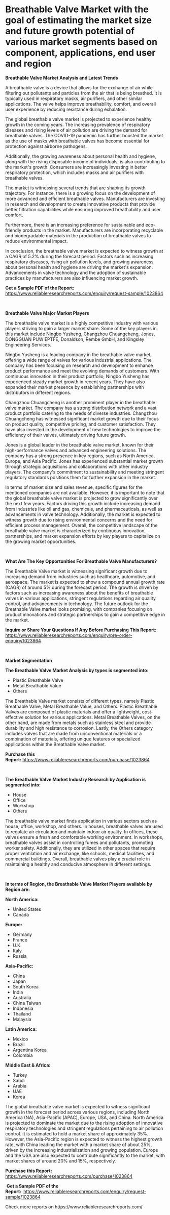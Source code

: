 <p><h1>Breathable Valve Market with the goal of estimating the market size and future growth potential of various market segments based on component, applications, end user and region</h1></p><p><strong>Breathable Valve Market Analysis and Latest Trends</strong></p>
<p><p>A breathable valve is a device that allows for the exchange of air while filtering out pollutants and particles from the air that is being breathed. It is typically used in respiratory masks, air purifiers, and other similar applications. The valve helps improve breathability, comfort, and overall user experience by reducing resistance during exhalation.</p><p>The global breathable valve market is projected to experience healthy growth in the coming years. The increasing prevalence of respiratory diseases and rising levels of air pollution are driving the demand for breathable valves. The COVID-19 pandemic has further boosted the market as the use of masks with breathable valves has become essential for protection against airborne pathogens.</p><p>Additionally, the growing awareness about personal health and hygiene, along with the rising disposable income of individuals, is also contributing to the market's growth. Consumers are increasingly investing in better respiratory protection, which includes masks and air purifiers with breathable valves.</p><p>The market is witnessing several trends that are shaping its growth trajectory. For instance, there is a growing focus on the development of more advanced and efficient breathable valves. Manufacturers are investing in research and development to create innovative products that provide better filtration capabilities while ensuring improved breathability and user comfort.</p><p>Furthermore, there is an increasing preference for sustainable and eco-friendly products in the market. Manufacturers are incorporating recyclable and biodegradable materials in the production of breathable valves to reduce environmental impact.</p><p>In conclusion, the breathable valve market is expected to witness growth at a CAGR of 5.2% during the forecast period. Factors such as increasing respiratory diseases, rising air pollution levels, and growing awareness about personal health and hygiene are driving the market's expansion. Advancements in valve technology and the adoption of sustainable practices by manufacturers are also influencing market growth.</p></p>
<p><strong>Get a Sample PDF of the Report:&nbsp;</strong> <a href="https://www.reliableresearchreports.com/enquiry/request-sample/1023864">https://www.reliableresearchreports.com/enquiry/request-sample/1023864</a></p>
<p>&nbsp;</p>
<p><strong>Breathable Valve Major Market Players</strong></p>
<p><p>The breathable valve market is a highly competitive industry with various players striving to gain a larger market share. Some of the key players in this market include Ningbo Yusheng, Changzhou Chuangcheng, Jones, DONGGUAN PUW EPTFE, Donaldson, Rembe GmbH, and Kingsley Engineering Services. </p><p>Ningbo Yusheng is a leading company in the breathable valve market, offering a wide range of valves for various industrial applications. The company has been focusing on research and development to enhance product performance and meet the evolving demands of customers. With continuous innovation in their product portfolio, Ningbo Yusheng has experienced steady market growth in recent years. They have also expanded their market presence by establishing partnerships with distributors in different regions. </p><p>Changzhou Chuangcheng is another prominent player in the breathable valve market. The company has a strong distribution network and a vast product portfolio catering to the needs of diverse industries. Changzhou Chuangcheng has witnessed significant market growth due to their focus on product quality, competitive pricing, and customer satisfaction. They have also invested in the development of new technologies to improve the efficiency of their valves, ultimately driving future growth.</p><p>Jones is a global leader in the breathable valve market, known for their high-performance valves and advanced engineering solutions. The company has a strong presence in key regions, such as North America, Europe, and Asia Pacific. Jones has experienced substantial market growth through strategic acquisitions and collaborations with other industry players. The company's commitment to sustainability and meeting stringent regulatory standards positions them for further expansion in the market.</p><p>In terms of market size and sales revenue, specific figures for the mentioned companies are not available. However, it is important to note that the global breathable valve market is projected to grow significantly over the next few years. Factors driving this growth include increasing demand from industries like oil and gas, chemicals, and pharmaceuticals, as well as advancements in valve technology. Additionally, the market is expected to witness growth due to rising environmental concerns and the need for efficient process management. Overall, the competitive landscape of the breathable valve market is characterized by continuous innovation, partnerships, and market expansion efforts by key players to capitalize on the growing market opportunities.</p></p>
<p>&nbsp;</p>
<p><strong>What Are The Key Opportunities For Breathable Valve Manufacturers?</strong></p>
<p><p>The Breathable Valve market is witnessing significant growth due to increasing demand from industries such as healthcare, automotive, and aerospace. The market is expected to show a compound annual growth rate (CAGR) of around 5% during the forecast period. The growth is driven by factors such as increasing awareness about the benefits of breathable valves in various applications, stringent regulations regarding air quality control, and advancements in technology. The future outlook for the Breathable Valve market looks promising, with companies focusing on product innovations and strategic partnerships to gain a competitive edge in the market.</p></p>
<p><strong>Inquire or Share Your Questions If Any Before Purchasing This Report:</strong> <a href="https://www.reliableresearchreports.com/enquiry/pre-order-enquiry/1023864">https://www.reliableresearchreports.com/enquiry/pre-order-enquiry/1023864</a></p>
<p>&nbsp;</p>
<p><strong>Market Segmentation</strong></p>
<p><strong>The Breathable Valve Market Analysis by types is segmented into:</strong></p>
<p><ul><li>Plastic Breathable Valve</li><li>Metal Breathable Value</li><li>Others</li></ul></p>
<p><p>The Breathable Valve market consists of different types, namely Plastic Breathable Valve, Metal Breathable Value, and Others. Plastic Breathable Valves are composed of plastic materials and offer a lightweight, cost-effective solution for various applications. Metal Breathable Valves, on the other hand, are made from metals such as stainless steel and provide durability and high resistance to corrosion. Lastly, the Others category includes valves that are made from unconventional materials or a combination of materials, offering unique features or specialized applications within the Breathable Valve market.</p></p>
<p><strong>Purchase this Report:&nbsp;</strong><a href="https://www.reliableresearchreports.com/purchase/1023864">https://www.reliableresearchreports.com/purchase/1023864</a></p>
<p>&nbsp;</p>
<p><strong>The Breathable Valve Market Industry Research by Application is segmented into:</strong></p>
<p><ul><li>House</li><li>Office</li><li>Workshop</li><li>Others</li></ul></p>
<p><p>The breathable valve market finds application in various sectors such as house, office, workshop, and others. In houses, breathable valves are used to regulate air circulation and maintain indoor air quality. In offices, these valves ensure a fresh and comfortable working environment. In workshops, breathable valves assist in controlling fumes and pollutants, promoting worker safety. Additionally, they are utilized in other spaces that require proper ventilation and air exchange, like schools, medical facilities, and commercial buildings. Overall, breathable valves play a crucial role in maintaining a healthy and conducive atmosphere in different settings.</p></p>
<p>&nbsp;</p>
<p><strong>In terms of Region, the Breathable Valve Market Players available by Region are:</strong></p>
<p>
    <p> <strong> North America: </strong>
        <ul>
            <li>United States</li>
            <li>Canada</li>
        </ul>
        </p> 
    <p> <strong> Europe: </strong>
        <ul>
            <li>Germany</li>
            <li>France</li>
            <li>U.K.</li>
            <li>Italy</li>
            <li>Russia</li>
        </ul>
        </p> 
    <p> <strong> Asia-Pacific: </strong>
        <ul>
            <li>China</li>
            <li>Japan</li>
            <li>South Korea</li>
            <li>India</li>
            <li>Australia</li>
            <li>China Taiwan</li>
            <li>Indonesia</li>
            <li>Thailand</li>
            <li>Malaysia</li>
        </ul>
        </p> 
    <p> <strong> Latin America: </strong>
        <ul>
            <li>Mexico</li>
            <li>Brazil</li>
            <li>Argentina Korea</li>
            <li>Colombia</li>
        </ul>
        </p> 
    <p> <strong> Middle East & Africa: </strong>
        <ul>
            <li>Turkey</li>
            <li>Saudi</li>
            <li>Arabia</li>
            <li>UAE</li>
            <li>Korea</li>
        </ul>
    </p>
    </p>
<p><p>The global breathable valve market is expected to witness significant growth in the forecast period across various regions, including North America (NA), Asia-Pacific (APAC), Europe, USA, and China. North America is projected to dominate the market due to the rising adoption of innovative respiratory technologies and stringent regulations pertaining to air pollution control. It is estimated to hold a market share of approximately 35%. However, the Asia-Pacific region is expected to witness the highest growth rate, with China leading the market with a market share of about 25%, driven by the increasing industrialization and growing population. Europe and the USA are also expected to contribute significantly to the market, with market shares of around 20% and 15%, respectively.</p></p>
<p><strong>Purchase this Report: </strong><a href="https://www.reliableresearchreports.com/purchase/1023864">https://www.reliableresearchreports.com/purchase/1023864</a></p>
<p>&nbsp;<strong>Get a Sample PDF of the Report:&nbsp;&nbsp;</strong><a href="https://www.reliableresearchreports.com/enquiry/request-sample/1023864">https://www.reliableresearchreports.com/enquiry/request-sample/1023864</a></p>
<p><strong></strong></p>
<p>Check more reports on https://www.reliableresearchreports.com/</p>